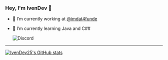 ### Hey, I'm IvenDev 👋

- 🔭 I’m currently working at [@imdat4funde](https://github.com/imdat4funde)
- 🌱 I’m currently learning Java and C##

  ![Discord](https://img.shields.io/discord/910580472025845762?color=blue&label=discord&logo=discord&logoColor=white&style=for-the-badge)

--------
[![IvenDev25's GitHub stats](https://github-readme-stats.vercel.app/api/top-langs?username=IvenDev25&hide=html,scss,stylus,blade,jupyter%20notebook,python,css,shell,batchfile,dockerfile,typescript&theme=algolia&show_icons=true)](https://github.com/IvenDev25)

